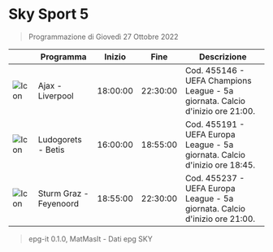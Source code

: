 # Sky Sport 5
> Programmazione di Giovedì 27 Ottobre 2022

||Programma|Inizio|Fine|Descrizione|
|---|---|---|---|---|
|![Icon](https://guidatv.sky.it/uuid/1be51135-c5a6-4283-864f-deb876b23821/cover?md5ChecksumParam=7edd4b215f0927e96e1f12be21161425)|Ajax - Liverpool|18:00:00|22:30:00|Cod. 455146 - UEFA Champions League - 5a giornata. Calcio d&#039;inizio ore 21:00.
|![Icon](https://guidatv.sky.it/uuid/355f2727-c7bf-41a7-9812-a6bfcd83a6ee/cover?md5ChecksumParam=f646b11e56a03aae3cc39673d3395652)|Ludogorets - Betis|16:00:00|18:55:00|Cod. 455191 - UEFA Europa League - 5a giornata. Calcio d&#039;inizio ore 18:45.
|![Icon](https://guidatv.sky.it/uuid/66ea43d2-8ef7-4c6d-aac2-62f699185aaf/cover?md5ChecksumParam=f28d2ede5133bf2aefe03022099627b9)|Sturm Graz - Feyenoord|18:55:00|22:30:00|Cod. 455237 - UEFA Europa League - 5a giornata. Calcio d&#039;inizio ore 21:00.



 > epg-it 0.1.0, MatMasIt - Dati epg SKY